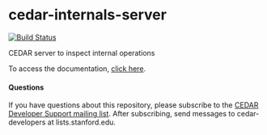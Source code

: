 # cedar-internals-server

[![Build Status](https://travis-ci.com/metadatacenter/cedar-internals-server.svg?branch=master)](https://travis-ci.com/metadatacenter/cedar-internals-server)

CEDAR server to inspect internal operations

To access the documentation, [click here](https://github.com/metadatacenter/cedar-docs/wiki).

#### Questions

If you have questions about this repository, please subscribe to the [CEDAR Developer Support
mailing list](https://mailman.stanford.edu/mailman/listinfo/cedar-developers).
After subscribing, send messages to cedar-developers at lists.stanford.edu.


